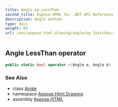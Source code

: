 ```yaml
---
title: Angle.op_LessThan
second_title: Aspose.HTML for .NET API Reference
description: Angle method. 
type: docs
weight: 60
url: /net/aspose.html.drawing/angle/op_lessthan/
---
```

## Angle LessThan operator

```csharp
public static bool operator <(Angle a, Angle b)
```

### See Also

* class [Angle](../)
* namespace [Aspose.Html.Drawing](../../angle/)
* assembly [Aspose.HTML](../../../)
